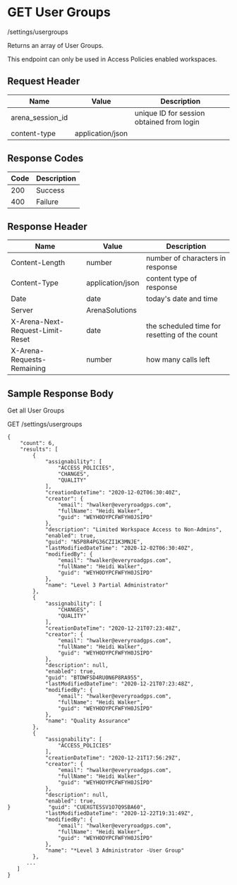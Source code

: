 # GET User Groups
/settings/usergroups

Returns an array of   User Groups.

This endpoint can only be used in Access Policies enabled workspaces.

## Request Header

| Name<br> | Value<br> | Description<br> |
|  --- |  --- |  --- | 
| arena_session_id<br> |   | unique ID for session obtained from login<br> |
| content-type<br> | application/json<br> |   |

## Response Codes

| Code<br> | Description<br> |
|  --- |  --- | 
| 200<br> | Success<br> |
| 400<br> | Failure<br> |

## Response Header

| Name<br> | Value<br> | Description<br> |
|  --- |  --- |  --- | 
| Content-Length<br> | number<br> | number of characters in response<br> |
| Content-Type<br> | application/json<br> | content type of response<br> |
| Date<br> | date<br> | today's date and time<br> |
| Server<br> | ArenaSolutions<br> |   |
| X-Arena-Next-Request-Limit-Reset<br> | date<br> | the scheduled time for resetting of the count<br> |
| X-Arena-Requests-Remaining<br> | number<br> | how many calls left<br> |

## Sample Response Body
Get all User Groups

GET /settings/usergroups

```
{
    "count": 6,
    "results": [
        {
            "assignability": [
                "ACCESS_POLICIES",
                "CHANGES",
                "QUALITY"
            ],
            "creationDateTime": "2020-12-02T06:30:40Z",
            "creator": {
                "email": "hwalker@everyroadgps.com",
                "fullName": "Heidi Walker",
                "guid": "WEYH0DYPCFWFYH0JSIPD"
            },
            "description": "Limited Workspace Access to Non-Admins",
            "enabled": true,
            "guid": "N5P8R4PG36CZI1K3MNJE",
            "lastModifiedDateTime": "2020-12-02T06:30:40Z",
            "modifiedBy": {
                "email": "hwalker@everyroadgps.com",
                "fullName": "Heidi Walker",
                "guid": "WEYH0DYPCFWFYH0JSIPD"
            },
            "name": "Level 3 Partial Administrator"
        },
        {
            "assignability": [
                "CHANGES",
                "QUALITY"
            ],
            "creationDateTime": "2020-12-21T07:23:48Z",
            "creator": {
                "email": "hwalker@everyroadgps.com",
                "fullName": "Heidi Walker",
                "guid": "WEYH0DYPCFWFYH0JSIPD"
            },
            "description": null,
            "enabled": true,
            "guid": "BTDWFSD4RU0N6P8RA955",
            "lastModifiedDateTime": "2020-12-21T07:23:48Z",
            "modifiedBy": {
                "email": "hwalker@everyroadgps.com",
                "fullName": "Heidi Walker",
                "guid": "WEYH0DYPCFWFYH0JSIPD"
            },
            "name": "Quality Assurance"
        },
        {
            "assignability": [
                "ACCESS_POLICIES"
            ],
            "creationDateTime": "2020-12-21T17:56:29Z",
            "creator": {
                "email": "hwalker@everyroadgps.com",
                "fullName": "Heidi Walker",
                "guid": "WEYH0DYPCFWFYH0JSIPD"
            },
            "description": null,
            "enabled": true,
}            "guid": "CUEXGTE5SV1O7Q9SBA60",
            "lastModifiedDateTime": "2020-12-22T19:31:49Z",
            "modifiedBy": {
                "email": "hwalker@everyroadgps.com",
                "fullName": "Heidi Walker",
                "guid": "WEYH0DYPCFWFYH0JSIPD"
            },
            "name": "*Level 3 Administrator -User Group"
        },
      ...
   ]
}

```
